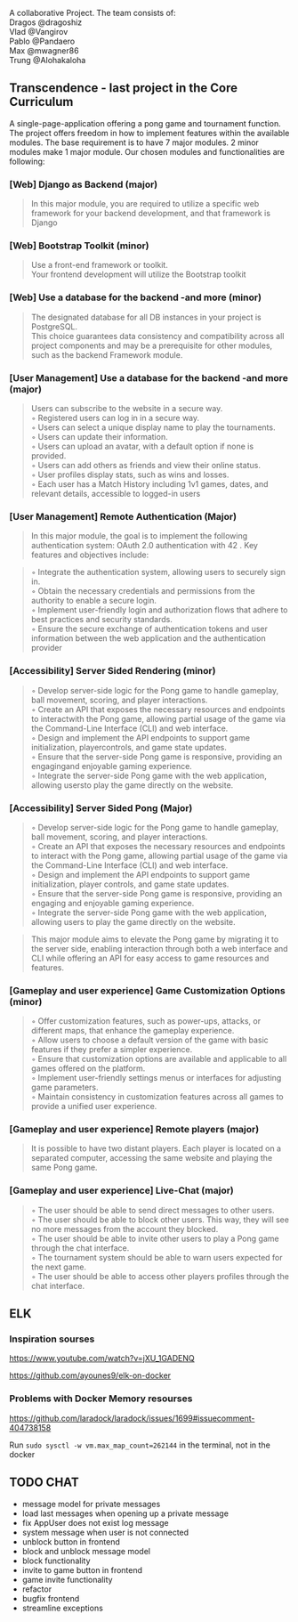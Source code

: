A collaborative Project. The team consists of:\
Dragos @dragoshiz\
Vlad @Vangirov\
Pablo @Pandaero\
Max @mwagner86\
Trung @Alohakaloha

<h2> Transcendence - last project in the Core Curriculum</h2>
A single-page-application offering a pong game and tournament function.
The project offers freedom in how to implement features within the available modules.
The base requirement is to have 7 major modules. 2 minor modules make 1 major module.
Our chosen modules and functionalities are following:


<h3>[Web] Django as Backend (major) </h3>


> In this major module, you are required to utilize a specific web framework for your
> backend development, and that framework is Django

<h3>[Web] Bootstrap Toolkit (minor)</h3>

>Use a front-end framework or toolkit.\
>Your frontend development will utilize the Bootstrap toolkit

<h3>[Web] Use a database for the backend -and more (minor) </h3>

>The designated database for all DB instances in your project is PostgreSQL.\
>This choice guarantees data consistency and compatibility across all project components and may be a prerequisite for other modules, such as the backend Framework module.

<h3>[User Management] Use a database for the backend -and more (major) </h3>

>Users can subscribe to the website in a secure way.\
>◦ Registered users can log in in a secure way.\
>◦ Users can select a unique display name to play the tournaments.\
>◦ Users can update their information.\
>◦ Users can upload an avatar, with a default option if none is provided.\
>◦ Users can add others as friends and view their online status.\
>◦ User profiles display stats, such as wins and losses.\
>◦ Each user has a Match History including 1v1 games, dates, and relevant
>details, accessible to logged-in users


<h3>[User Management] Remote Authentication (Major) </h3>

>In this major module, the goal is to implement the following authentication system:
>OAuth 2.0 authentication with 42 . Key features and objectives include:

>◦ Integrate the authentication system, allowing users to securely sign in.\
>◦ Obtain the necessary credentials and permissions from the authority to enable a secure login.\
>◦ Implement user-friendly login and authorization flows that adhere to best practices and security standards.\
>◦ Ensure the secure exchange of authentication tokens and user information between the web application and the authentication provider


<h3>[Accessibility] Server Sided Rendering (minor) </h3>

>◦ Develop server-side logic for the Pong game to handle gameplay, ball movement, scoring, and player interactions.\
>◦ Create an API that exposes the necessary resources and endpoints to interactwith the Pong game, allowing partial usage of the game via the Command-Line
>Interface (CLI) and web interface.\
>◦ Design and implement the API endpoints to support game initialization, playercontrols, and game state updates.\
>◦ Ensure that the server-side Pong game is responsive, providing an engagingand enjoyable gaming experience.\
>◦ Integrate the server-side Pong game with the web application, allowing usersto play the game directly on the website.

<h3>[Accessibility] Server Sided Pong (Major) </h3>


>◦ Develop server-side logic for the Pong game to handle gameplay, ball movement, scoring, and player interactions.\
>◦ Create an API that exposes the necessary resources and endpoints to interact with the Pong game, allowing partial usage of the game via the Command-Line Interface (CLI) and web interface.\
>◦ Design and implement the API endpoints to support game initialization, player controls, and game state updates.\
>◦ Ensure that the server-side Pong game is responsive, providing an engaging and enjoyable gaming experience.\
>◦ Integrate the server-side Pong game with the web application, allowing users to play the game directly on the website.


>This major module aims to elevate the Pong game by migrating it to the server
>side, enabling interaction through both a web interface and CLI while offering an
>API for easy access to game resources and features.

<h3>[Gameplay and user experience] Game Customization Options (minor) </h3>


>◦ Offer customization features, such as power-ups, attacks, or different maps, that enhance the gameplay experience.\
>◦ Allow users to choose a default version of the game with basic features if they prefer a simpler experience.\
>◦ Ensure that customization options are available and applicable to all games offered on the platform.\
>◦ Implement user-friendly settings menus or interfaces for adjusting game parameters.\
>◦ Maintain consistency in customization features across all games to provide a unified user experience.

<h3>[Gameplay and user experience] Remote players (major) </h3>

>It is possible to have two distant players. Each player is located on a separated
computer, accessing the same website and playing the same Pong game.

<h3>[Gameplay and user experience] Live-Chat (major) </h3>

>◦ The user should be able to send direct messages to other users.\
>◦ The user should be able to block other users. This way, they will see no more messages from the account they blocked.\
>◦ The user should be able to invite other users to play a Pong game through the chat interface.\
>◦ The tournament system should be able to warn users expected for the next game.\
>◦ The user should be able to access other players profiles through the chat interface.

## ELK

### Inspiration sourses

https://www.youtube.com/watch?v=jXU_1GADENQ

https://github.com/ayounes9/elk-on-docker

### Problems with Docker Memory resourses

https://github.com/laradock/laradock/issues/1699#issuecomment-404738158

Run `sudo sysctl -w vm.max_map_count=262144` in the terminal, not in the docker




## TODO CHAT
 - message model for private messages
 - load last messages when opening up a private message
 - fix AppUser does not exist log message
 - system message when user is not connected
 - unblock button in frontend
 - block and unblock message model
 - block functionality
 - invite to game button in frontend
 - game invite functionality
 - refactor
 - bugfix frontend
 - streamline exceptions
